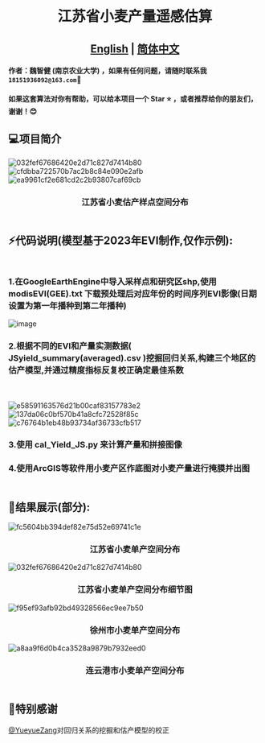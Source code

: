 # <div align="center">江苏省小麦产量遥感估算
## <div align="center"><b><a href="https://github.com/ZhijianWei/RS-YieldEstimationModel-for-JS/blob/main/README.md">English</a> | <a href="https://github.com/ZhijianWei/RS-YieldEstimationModel-for-JS/blob/main/READMEzh.md">简体中文</a></b></div>

#### 作者：魏智健 (南京农业大学) ，如果有任何问题，请随时联系我``18151936092@163.com``📧
**如果这套算法对你有帮助，可以给本项目一个 Star ⭐ ，或者推荐给你的朋友们，谢谢！😊**

## 💻项目简介
![032fef67686420e2d71c827d7414b80](https://github.com/user-attachments/assets/6be1c2e6-32ec-4271-a744-4dd26f62adfa)
![cfdbba722570b7ac2b8c84e090e2afb](https://github.com/user-attachments/assets/c8d7c181-58ab-422f-8afb-54f6349f7c5d)
![ea9961cf2e681cd2c2b93807caf69cb](https://github.com/user-attachments/assets/0d27415d-c994-40e8-aa76-19ed5eb2cbd1)
### <div align="center"> 江苏省小麦估产样点空间分布 <br><br>
  
## ⚡代码说明(模型基于2023年EVI制作,仅作示例):<br><br>
### 1.在GoogleEarthEngine中导入采样点和研究区shp,使用 modisEVI(GEE).txt 下载预处理后对应年份的时间序列EVI影像(日期设置为第一年播种到第二年播种)
![image](https://github.com/ZhijianWei/RS-YieldEstimationModel-for-JS/blob/main/output_map/EVI_down.png)
### 2.根据不同的EVI和产量实测数据( JSyield_summary(averaged).csv )挖掘回归关系,构建三个地区的估产模型,并通过精度指标反复校正确定最佳系数
<br><br>
![e58591163576d21b00caf83157783e2](https://github.com/user-attachments/assets/1c2d3344-c684-4bec-a0da-2b98857007d8)
![137da06c0bf570b41a8cfc72528f85c](https://github.com/user-attachments/assets/1c18d9da-0b79-4980-b2d7-74bb1d67a1b5)
![c76764b1eb48b93734af36733cfb517](https://github.com/user-attachments/assets/a92563b5-4888-4e96-8f29-69751510f2ab)

### 3.使用 cal_Yield_JS.py 来计算产量和拼接图像
### 4.使用ArcGIS等软件用小麦产区作底图对小麦产量进行掩膜并出图<br><br>
## 👀结果展示(部分):
![fc5604bb394def82e75d52e69741c1e](https://github.com/user-attachments/assets/671e42f6-e7b8-4918-91fd-9e7acfff8d1e)
### <div align="center"> 江苏省小麦单产空间分布
![032fef67686420e2d71c827d7414b80](https://github.com/user-attachments/assets/e88b59b0-8f5a-4dc4-906b-c558d057e152)
### <div align="center"> 江苏省小麦单产空间分布细节图
![f95ef93afb92bd49328566ec9ee7b50](https://github.com/user-attachments/assets/a9f13372-4889-4f83-af5b-73f2e42edbd9)
### <div align="center"> 徐州市小麦单产空间分布
![a8aa9f6d0b4ca3528a9879b7932eed0](https://github.com/user-attachments/assets/5d8ca818-d2f4-4fd0-9911-6417e6fd806a)
### <div align="center"> 连云港市小麦单产空间分布<br><br>

## 🤗特别感谢
[@YueyueZang](https://github.com/YueyueZang)对回归关系的挖掘和估产模型的校正


